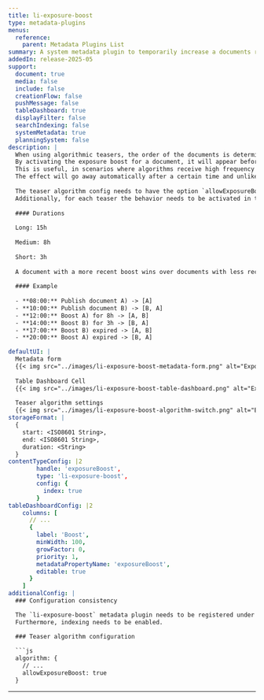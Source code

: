 ```yaml
---
title: li-exposure-boost
type: metadata-plugins
menus:
  reference:
    parent: Metadata Plugins List
summary: A system metadata plugin to temporarily increase a documents relevance within an li-teaser algorithm.
addedIn: release-2025-05
support:
  document: true
  media: false
  include: false
  creationFlow: false
  pushMessage: false
  tableDashboard: true
  displayFilter: false
  searchIndexing: false
  systemMetadata: true
  planningSystem: false
description: |
  When using algorithmic teasers, the order of the documents is determined by a sort criteria. Oftentimes, this is the latest publication date.
  By activating the exposure boost for a document, it will appear before all non-boosted documents returned by an algorithm.
  This is useful, in scenarios where algorithms receive high frequency updates and important topics would get pushed down quickly.
  The effect will go away automatically after a certain time and unlike manually overruling the teaser with a direct reference, it will still respect the algorithms filtering and deduplication rules.
  
  The teaser algorithm config needs to have the option `allowExposureBoost` to support the behavior in general.
  Additionally, for each teaser the behavior needs to be activated in the UI.
  
  #### Durations
  
  Long: 15h
  
  Medium: 8h
  
  Short: 3h
  
  A document with a more recent boost wins over documents with less recent boosts, regardless of the boost duration.
  
  #### Example
  
  - **08:00:** Publish document A) -> [A]
  - **10:00:** Publish document B) -> [B, A]
  - **12:00:** Boost A) for 8h -> [A, B]
  - **14:00:** Boost B) for 3h -> [B, A]
  - **17:00:** Boost B) expired -> [A, B]
  - **20:00:** Boost A) expired -> [B, A]

defaultUI: |
  Metadata form
  {{< img src="../images/li-exposure-boost-metadata-form.png" alt="Exposure boost in metadata form" >}}
  
  Table Dashboard Cell
  {{< img src="../images/li-exposure-boost-table-dashboard.png" alt="Exposure boost in Table Dashboard" >}}
  
  Teaser algorithm settings 
  {{< img src="../images/li-exposure-boost-algorithm-switch.png" alt="Exposure boost switch in teaser algorithm settings" >}}
storageFormat: |
  {
    start: <ISO8601 String>,
    end: <ISO8601 String>,
    duration: <String>
  }
contentTypeConfig: |2
        handle: 'exposureBoost',
        type: 'li-exposure-boost',
        config: {
          index: true
        }
tableDashboardConfig: |2
    columns: [
      // ...
      {
        label: 'Boost',
        minWidth: 100,
        growFactor: 0,
        priority: 1,
        metadataPropertyName: 'exposureBoost',
        editable: true
      }
    ]
additionalConfig: |
  ### Configuration consistency

  The `li-exposure-boost` metadata plugin needs to be registered under the same handle on all content types that are applicable.
  Furthermore, indexing needs to be enabled.

  ### Teaser algorithm configuration
  
  ```js
  algorithm: {
    // ...
    allowExposureBoost: true
  }
  ```
---
```

